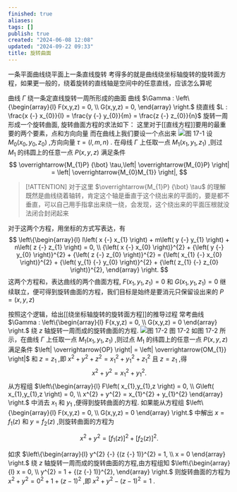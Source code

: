 ```yaml
---
finished: true
aliases: 
tags: []
publish: true
created: "2024-06-08 12:08"
updated: "2024-09-22 09:33"
title: 旋转曲面
---
```

一条平面曲线绕平面上一条直线旋转
考得多的就是曲线绕坐标轴旋转的旋转面方程，如果更一般的，绕着旋转的直线轴是空间中的任意直线，应该怎么算呢 

曲线 $\Gamma$ 绕一条定直线旋转一周所形成的曲面
曲线 $\Gamma : \left\{\begin{array}{l} F(x,y,z) = 0, \\ G(x,y,z) = 0, \end{array} \right.$ 绕直线 $L : \frac{x {-} x_{0}}{l} = \frac{y {-} y_{0}}{m} = \frac{z {-} z_{0}}{n}$ 旋转一周形成一个旋转曲面, 旋转曲面方程的求法如下： 
这里对于[[直线方程]]要用的最重要的两个要素，点和方向向量 
而在曲线上我们要设一个点出来 
![图 17-1](https://img.hwenyi.tech/202405240049267.webp)
设 $M_{0}\left( x_{0},y_{0},z_{0} \right)$ ,方向向量 $\tau = (l,m,n)$ . 在母线 $\Gamma$ 上任取一点 $M_{1}\left( x_{1},y_{1},z_{1} \right)$ ,则过 $M_{1}$ 的纬圆上的任意一点 $P(x,y,z)$ 满足条件
$$
\overrightarrow{M_{1}P} {\bot} \tau,\left| \overrightarrow{M_{0}P} \right| = \left| \overrightarrow{M_{0}M_{1}} \right|,
$$
> [!ATTENTION] 对于这里 $\overrightarrow{M_{1}P} {\bot} \tau$ 的理解
> 既然是曲线绕着轴转，肯定这个轴是垂直于这个绕出来的平面的，要是都不垂直，可以自己用手指拿出来绕一绕，会发现，这个绕出来的平面压根就没法闭合封闭起来

对于这两个方程，用坐标的方式写表达，有
$$
\left\{\begin{array}{l} l\left( x {-} x_{1} \right) + m\left( y {-} y_{1} \right) + n\left( z {-} z_{1} \right) = 0, \\ {\left( x {-} x_{0} \right)}^{2} + {\left( y {-} y_{0} \right)}^{2} + {\left( z {-} z_{0} \right)}^{2} = {\left( x_{1} {-} x_{0} \right)}^{2} + {\left( y_{1} {-} y_{0} \right)}^{2} + {\left( z_{1} {-} z_{0} \right)}^{2}, \end{array} \right.
$$
这两个方程和，表达曲线的两个曲面方程, $F\left( x_{1},y_{1},z_{1} \right) = 0$ 和 $G\left( x_{1},y_{1},z_{1} \right) = 0$ 继续联立，便可得到旋转曲面的方程，我们目标是始终是要消元只保留设出来的 $P=(x,y,z)$

按照这个逻辑，给出[[绕坐标轴旋转的旋转面方程]]的推导过程 
常考曲线 $\Gamma : \left\{\begin{array}{l} F(x,y,z) = 0, \\ G(x,y,z) = 0 \end{array} \right.$ 绕 $z$ 轴旋转一周而成的旋转曲面的方程.
![图 17-2](https://img.hwenyi.tech/202405240049268.webp)
图 17-2
如图 17-2 所示，在曲线 $\Gamma$ 上任取一点 $M_{1}\left( x_{1},y_{1},z_{1} \right)$ ,则过点 $M_{1}$ 的纬圆上的任意一点 $P(x,y,z)$ 满足条件 $\left| \overrightarrow{OP} \right| = \left| \overrightarrow{OM_{1}} \right|$ 和 $z = z_{1}$ ,即 $x^{2} + y^{2} + z^{2} = x_{1}^{2} + y_{1}^{2} + z_{1}^{2}$ 且 $z = z_{1}$ ,得
$$
x^{2} + y^{2} = x_{1}^{2} + y_{1}^{2}.
$$
从方程组 $\left\{\begin{array}{l} F\left( x_{1},y_{1},z \right) = 0, \\ G\left( x_{1},y_{1},z \right) = 0, \\ x^{2} + y^{2} = x_{1}^{2} + y_{1}^{2} \end{array} \right.$ 中消去 $x_{1}$ 和 $y_{1}$ ,便得到旋转曲面的方程.
如果能从方程组 $\left\{\begin{array}{l} F(x,y,z) = 0, \\ G(x,y,z) = 0 \end{array} \right.$ 中解出 $x = f_{1}(z)$ 和 $y = f_{2}(z)$ ,则旋转曲面的方程为

$$
x^{2} + y^{2} = {\left\lbrack f_{1}(z) \right\rbrack}^{2} + {\left\lbrack f_{2}(z) \right\rbrack}^{2}.
$$

如求 $\left\{\begin{array}{l} y^{2} {-} {(z {-} 1)}^{2} = 1, \\ x = 0 \end{array} \right.$ 绕 $z$ 轴旋转一周而成的旋转曲面的方程,由方程组知 $\left\{\begin{array}{l} x = 0, \\ y^{2} = 1 + {(z {-} 1)}^{2}, \end{array} \right.$ 则旋转曲面的方程为 $x^{2} + y^{2} = 0^{2} + 1 + {(z {-} 1)}^{2}$ ,即 $x^{2} + y^{2} {-} {(z {-} 1)}^{2} = 1$ .
